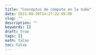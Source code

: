 ```yaml
---
title: "Conceptos de cómputo en la nube"
date: 2021-09-30T14:27:22-05:00
slug: ""
description: ""
keywords: []
draft: true
tags: []
math: false
toc: false
---
```

